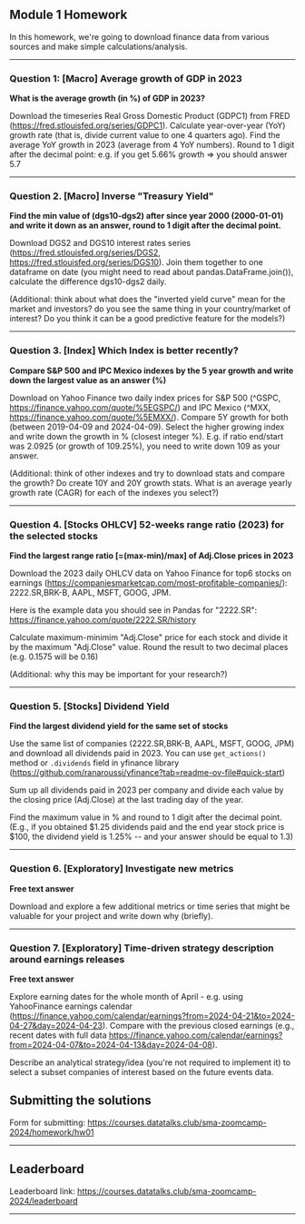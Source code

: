 ## Module 1 Homework

In this homework, we're going to download finance data from various sources and make simple calculations/analysis.

---
### Question 1: [Macro] Average growth of GDP in 2023

**What is the average growth (in %) of GDP in 2023?**

Download the timeseries Real Gross Domestic Product (GDPC1) from FRED (https://fred.stlouisfed.org/series/GDPC1). 
Calculate year-over-year (YoY) growth rate (that is, divide current value to one 4 quarters ago). Find the average YoY growth in 2023 (average from 4 YoY numbers).
Round to 1 digit after the decimal point: e.g. if you get 5.66% growth => you should answer  5.7

---
### Question 2. [Macro] Inverse "Treasury Yield"

**Find the min value of (dgs10-dgs2) after since year 2000 (2000-01-01) and write it down as an answer, round to 1 digit after the decimal point.**


Download DGS2 and DGS10 interest rates series (https://fred.stlouisfed.org/series/DGS2,
 https://fred.stlouisfed.org/series/DGS10). Join them together to one dataframe on date (you might need to read about pandas.DataFrame.join()), calculate the difference dgs10-dgs2 daily.

(Additional: think about what does the "inverted yield curve" mean for the market and investors? do you see the same thing in your country/market of interest? Do you think it can be a good predictive feature for the models?)

---
### Question 3. [Index] Which Index is better recently?

**Compare S&P 500 and IPC Mexico indexes by the 5 year growth and write down the largest value as an answer (%)**

Download on Yahoo Finance two daily index prices for S&P 500 (^GSPC, https://finance.yahoo.com/quote/%5EGSPC/) and IPC Mexico (^MXX, https://finance.yahoo.com/quote/%5EMXX/). Compare 5Y growth for both (between 2019-04-09 and 2024-04-09). Select the higher growing index and write down the growth in % (closest integer %). E.g. if ratio end/start was 2.0925 (or growth of 109.25%), you need to write down 109 as your answer.

(Additional: think of other indexes and try to download stats and compare the growth? Do create 10Y and 20Y growth stats. What is an average yearly growth rate (CAGR) for each of the indexes you select?)

---
### Question 4. [Stocks OHLCV] 52-weeks range ratio (2023) for the selected stocks


**Find the largest range ratio [=(max-min)/max] of Adj.Close prices in 2023**


Download the 2023 daily OHLCV data on Yahoo Finance for top6 stocks on earnings (https://companiesmarketcap.com/most-profitable-companies/): 2222.SR,BRK-B, AAPL, MSFT, GOOG, JPM.

Here is the example data you should see in Pandas for "2222.SR": https://finance.yahoo.com/quote/2222.SR/history

Calculate maximum-minimim "Adj.Close" price for each stock and divide it by the maximum "Adj.Close" value.
Round the result to two decimal places (e.g. 0.1575 will be 0.16)

(Additional: why this may be important for your research?)

---
### Question 5. [Stocks] Dividend Yield
**Find the largest dividend yield for the same set of stocks**

Use the same list of companies (2222.SR,BRK-B, AAPL, MSFT, GOOG, JPM) and download all dividends paid in 2023.
You can use `get_actions()` method or `.dividends` field in yfinance library (https://github.com/ranaroussi/yfinance?tab=readme-ov-file#quick-start)

Sum up all dividends paid in 2023 per company and divide each value by the closing price (Adj.Close) at the last trading day of the year.

Find the maximum value in % and round to 1 digit after the decimal point. (E.g., if you obtained $1.25 dividends paid and the end year stock price is $100, the dividend yield is 1.25% -- and your answer should be equal to 1.3)

---
### Question 6. [Exploratory] Investigate new metrics

**Free text answer**

Download and explore a few additional metrics or time series that might be valuable for your project and write down why (briefly).

---
### Question 7. [Exploratory] Time-driven strategy description around earnings releases

**Free text answer**

Explore earning dates for the whole month of April - e.g. using YahooFinance earnings calendar (https://finance.yahoo.com/calendar/earnings?from=2024-04-21&to=2024-04-27&day=2024-04-23). Compare with the previous closed earnings (e.g., recent dates with full data https://finance.yahoo.com/calendar/earnings?from=2024-04-07&to=2024-04-13&day=2024-04-08). 

Describe an analytical strategy/idea (you're not required to implement it) to select a subset companies of interest based on the future events data.

## Submitting the solutions

Form for submitting: https://courses.datatalks.club/sma-zoomcamp-2024/homework/hw01

---
## Leaderboard

Leaderboard link: https://courses.datatalks.club/sma-zoomcamp-2024/leaderboard

---